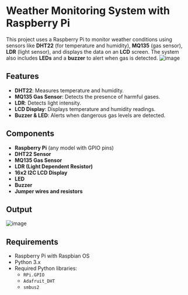 


# Weather Monitoring System with Raspberry Pi

This project uses a Raspberry Pi to monitor weather conditions using sensors like **DHT22** (for temperature and humidity), **MQ135** (gas sensor), **LDR** (light sensor), and displays the data on an **LCD** screen. The system also includes **LEDs** and a **buzzer** to alert when gas is detected.
![image](https://github.com/user-attachments/assets/069a470a-7ce1-4657-abae-6461bab1b9ef)
## Features

- **DHT22**: Measures temperature and humidity.
- **MQ135 Gas Sensor**: Detects the presence of harmful gases.
- **LDR**: Detects light intensity.
- **LCD Display**: Displays temperature and humidity readings.
- **Buzzer & LED**: Alerts when dangerous gas levels are detected.

## Components

- **Raspberry Pi** (any model with GPIO pins)
- **DHT22 Sensor**
- **MQ135 Gas Sensor**
- **LDR (Light Dependent Resistor)**
- **16x2 I2C LCD Display**
- **LED**
- **Buzzer**
- **Jumper wires and resistors**
## Output
![image](https://github.com/user-attachments/assets/9ff1b4e4-973f-4f7d-996b-a76fa5265083)
## Requirements

- Raspberry Pi with Raspbian OS
- Python 3.x
- Required Python libraries:
  - `RPi.GPIO`
  - `Adafruit_DHT`
  - `smbus2`


